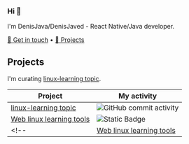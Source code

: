 ### Hi 👋
I'm DenisJava/DenisJaved - React Native/Java developer.

[💬 Get in touch](https://denisjaved.github.io?run=whoyouare&from=ghprofile) • [🔭 Projects](https://denisjaved.github.io?run=projects&from=ghprofile)



## Projects
I'm curating [linux-learning topic](https://github.com/topics/linux-learning).

| Project | My activity |
|---------|-------------|
| [linux-learning topic](https://github.com/topics/linux-learning) | ![GitHub commit activity](https://img.shields.io/github/commit-activity/y/github/explore?authorFilter=denisJaved&style=flat-square&label=commits) |
| [Web linux learning tools](https://github.com/denisJaved/WebLinux) | ![Static Badge](https://img.shields.io/badge/Project%20currently%20private-red?style=flat-square) |
<!--| [Web linux learning tools](https://github.com/denisJaved/WebLinux) | ![GitHub commit activity](https://img.shields.io/github/commit-activity/y/denisJaved/WebLinux?authorFilter=denisJaved&style=flat-square&label=commits) |-->



<!--
**denisJaved/denisJaved** is a ✨ _special_ ✨ repository because its `README.md` (this file) appears on your GitHub profile.

Here are some ideas to get you started:

- 🔭 I’m currently working on ...
- 🌱 I’m currently learning ...
- 👯 I’m looking to collaborate on ...
- 🤔 I’m looking for help with ...
- 💬 Ask me about ...
- 📫 How to reach me: ...
- 😄 Pronouns: ...
- ⚡ Fun fact: ...
-->
